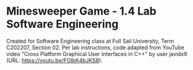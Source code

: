 # Minesweeper Game - 1.4 Lab Software Engineering

Created for Software Engineering class at Full Sail University, Term C202207, Section 02.
Per lab instructions, code adapted from YouTube video "Cross Platform Graphical User Interfaces in C++" by user javidx9 (URL: https://youtu.be/FOIbK4bJKS8).
